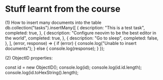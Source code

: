 # Stuff learnt from the course

(1) How to insert many documents into the table
  db.collection("tasks").insertMany([
    {
      description: "This is a test task",
      completed: true,
    },
    {
      description: "Configure neovim to be the best editor in the world",
      completed: true,
    },
    {
      description: "Go to sleep",
      completed: false,
    },
  ], (error, response) => {
    if (error) {
      console.log("Unable to insert documents");
    } else {
      console.log(response);
    }
  });

(2) ObjectID properties:

const id = new ObjectID();
console.log(id);
console.log(id.id.length);
console.log(id.toHexString().length);

